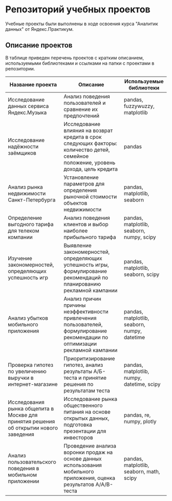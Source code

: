 # Репозиторий учебных проектов
Учебные проекты были выполнены в ходе освоения курса "Аналитик данных" от Яндекс.Практикум.

## Описание проектов

В таблице приведен перечень проектов с кратким описанием, используемыми библиотеками и ссылками на папки с проектами в репозитории.

**Название проекта**|**Описание**|**Используемые библиотеки**
-----|-----|-----
Исследование данных сервиса Яндекс.Музыка|Анализ поведения пользователей и сравнение их предпочтений|pandas, fuzzywuzzy, matplotlib
Исследование надёжности заёмщиков|Исследование влияния на возврат кредита в срок следующих факторы: количество детей, семейное положение, уровень дохода, цель кредита|pandas
Анализ рынка недвижимости Санкт-Петербурга|Установление параметров для определения рыночной стоимости объектов недвижимости|pandas, matplotlib, seaborn
Определение выгодного тарифа для телеком компании|Анализ поведения клиентов и выбор наиболее прибыльного тарифа|pandas, matplotlib, seaborn, numpy, scipy
Изучение закономерностей, определяющих успешность игр|Выявление закономерностей, определяющих успешность игры, формулирование рекомендаций по планированию рекламной кампании|pandas, matplotlib, seaborn, scipy
Анализ убытков мобильного приложения|Анализ причин причины неэффективности привлечения пользователей,  формулирование рекомендации по оптимизации рекламной кампании|pandas, matplotlib, seaborn, numpy, datetime
Проверка гипотез по увеличению выручки в интернет-магазине |Приоритизирование гипотез, анализ результаты А/Б-теста и принятие решения по результатам теста|pandas, matplotlib, numpy, datetime, scipy
Исследования рынка общепита в Москве для принятия решения об открытии нового заведения|Исследование рынка общественного питания на основе открытых данных, подготовка презентации для инвесторов|pandas, re, numpy, plotly
Анализ пользовательского поведения в мобильном приложении|Проведение анализа воронки продаж на основе данных использования мобильного приложения, оценка результатов A/A/B-теста|pandas, matplotlib, seaborn, math, scipy
